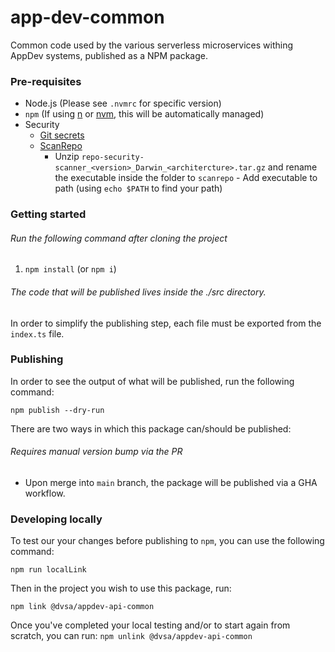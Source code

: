 # app-dev-common

Common code used by the various serverless microservices withing AppDev systems, published as a NPM package.

### Pre-requisites

- Node.js (Please see `.nvmrc` for specific version)
- `npm` (If using [n](https://github.com/tj/n) or [nvm](https://github.com/nvm-sh/nvm), this will be automatically managed)
- Security
  - [Git secrets](https://github.com/awslabs/git-secrets)
  - [ScanRepo](https://github.com/UKHomeOffice/repo-security-scanner)
    - Unzip `repo-security-scanner_<version>_Darwin_<architercture>.tar.gz` and rename the executable inside the folder
      to `scanrepo` - Add executable to path (using `echo $PATH` to find your path)

### Getting started

###### Run the following command after cloning the project

1. `npm install` (or `npm i`)

###### The code that will be published lives inside the ./src directory.

In order to simplify the publishing step, each file must be exported from the `index.ts` file.

### Publishing

In order to see the output of what will be published, run the following command:

```shell
npm publish --dry-run
```

There are two ways in which this package can/should be published:

###### Requires manual version bump via the PR

- Upon merge into `main` branch, the package will be published via a GHA workflow.

### Developing locally
To test our your changes before publishing to `npm`, you can use the following command:

`npm run localLink`

Then in the project you wish to use this package, run:

`npm link @dvsa/appdev-api-common`

Once you've completed your local testing and/or to start again from scratch, you can run:
`npm unlink @dvsa/appdev-api-common`
